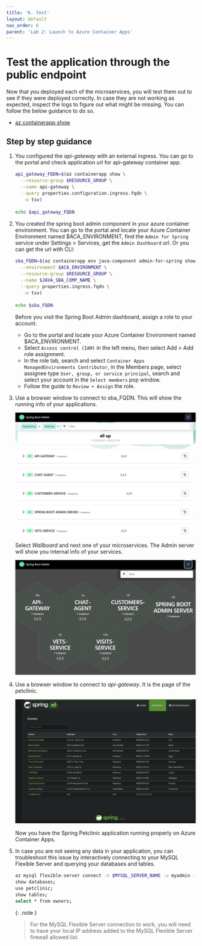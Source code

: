 ```yaml
---
title: '6. Test'
layout: default
nav_order: 6
parent: 'Lab 2: Launch to Azure Container Apps'
---
```


# Test the application through the public endpoint

Now that you deployed each of the microservices, you will test them out to see if they were deployed correctly. In case they are not working as expected, inspect the logs to figure out what might be missing. You can follow the below guidance to do so.

- [az containerapp show](https://learn.microsoft.com/cli/azure/containerapp?view=azure-cli-latest#az-containerapp-show)

## Step by step guidance

1. You configured the _api-gateway_ with an external ingress. You can go to the portal and check application url for api-gateway container app.

   ```bash
   api_gateway_FQDN=$(az containerapp show \
     --resource-group $RESOURCE_GROUP \
     --name api-gateway \
     --query properties.configuration.ingress.fqdn \
      -o tsv)

   echo $api_gateway_FQDN
   ```

1. You created the spring boot admin component in your azure container environment. You can go to the portal and locate your Azure Container Environment named $ACA_ENVIRONMENT, find the `Admin for Spring` service under Settings > Services, get the `Admin Dashboard` url. Or you can get the url with CLI:

   ```bash
   sba_FQDN=$(az containerapp env java-component admin-for-spring show \
     --environment $ACA_ENVIRONMENT \
     --resource-group $RESOURCE_GROUP \
     --name $JAVA_SBA_COMP_NAME \
     --query properties.ingress.fqdn \
      -o tsv)

   echo $sba_FQDN
   ```

   Before you visit the Spring Boot Admin dashboard, assign a role to your account.
   - Go to the portal and locate your Azure Container Environment named $ACA_ENVIRONMENT.
   - Select `Access control (IAM)` in the left menu, then select Add > Add role assignment.
   - In the role tab, search and select `Container Apps ManagedEnvironments Contributor`, in the Members page, select assignee type `User, group, or service principal`, search and select your account in the `Select members` pop window.
   - Follow the guide to `Review + Assign` the role.

1. Use a browser window to connect to sba_FQDN. This will show the running info of your applications.

   ![adminserver_applications](../../images/adminserver_applications.png)

   Select _Wallboard_ and next one of your microservices. The Admin server will show you internal info of your services.

   ![adminserver_wallboard](../../images/adminserver_wallboard.png)

1. Use a browser window to connect to  _api-gateway_. It is the page of the petclinic.

   ![petclinic_app](../../images/petclinic_app.png)

   Now you have the Spring Petclinic application running properly on Azure Container Apps.

1. In case you are not seeing any data in your application, you can troubleshoot this issue by interactively connecting to your MySQL Flexible Server and querying your databases and tables.

   ```bash
   az mysql flexible-server connect -n $MYSQL_SERVER_NAME -u myadmin -p $MYSQL_ADMIN_PASSWORD --interactive
   show databases;
   use petclinic;
   show tables;
   select * from owners;
   ```

   {: .note }
   > For the MySQL Flexible Server connection to work, you will need to have your local IP address added to the MySQL Flexible Server firewall allowed list.
